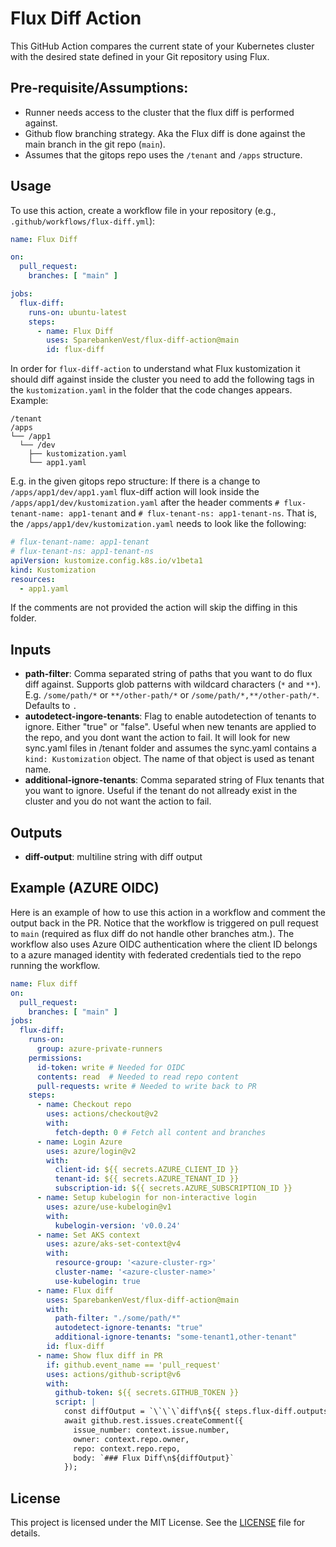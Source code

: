 # Flux Diff Action

This GitHub Action compares the current state of your Kubernetes cluster with the desired state defined in your Git repository using Flux.

## Pre-requisite/Assumptions:
- Runner needs access to the cluster that the flux diff is performed against.
- Github flow branching strategy. Aka the Flux diff is done against the main branch in the git repo (`main`).
- Assumes that the gitops repo uses the `/tenant` and `/apps` structure.

## Usage

To use this action, create a workflow file in your repository (e.g., `.github/workflows/flux-diff.yml`):

```yaml
name: Flux Diff

on:
  pull_request:
    branches: [ "main" ]

jobs:
  flux-diff:
    runs-on: ubuntu-latest
    steps:
      - name: Flux Diff
        uses: SparebankenVest/flux-diff-action@main
        id: flux-diff
```
In order for `flux-diff-action` to understand what Flux kustomization it should diff against inside the cluster you need to add the following tags in the `kustomization.yaml` in the folder that the code changes appears. Example:
```
/tenant
/apps
└── /app1
  └── /dev
    ├── kustomization.yaml
    └── app1.yaml
```
E.g. in the given gitops repo structure: If there is a change to `/apps/app1/dev/app1.yaml` flux-diff action will look inside the `/apps/app1/dev/kustomization.yaml` after the header comments `# flux-tenant-name: app1-tenant` and `# flux-tenant-ns: app1-tenant-ns`. That is, the `/apps/app1/dev/kustomization.yaml` needs to look like the following:

```yaml
# flux-tenant-name: app1-tenant
# flux-tenant-ns: app1-tenant-ns
apiVersion: kustomize.config.k8s.io/v1beta1
kind: Kustomization
resources:
  - app1.yaml
```
If the comments are not provided the action will skip the diffing in this folder.

## Inputs

- **path-filter**: Comma separated string of paths that you want to do flux diff against. Supports glob patterns with wildcard characters (`*` and `**`). E.g. `/some/path/*` or `**/other-path/*` or `/some/path/*,**/other-path/*`. Defaults to `.`
- **autodetect-ingore-tenants**: Flag to enable autodetection of tenants to ignore. Either "true" or "false". Useful when new tenants are applied to the repo, and you dont want the action to fail. It will look for new sync.yaml files in /tenant folder and assumes the sync.yaml contains a `kind: Kustomization` object. The name of that object is used as tenant name.
- **additional-ignore-tenants**: Comma separated string of Flux tenants that you want to ignore. Useful if the tenant do not allready exist in the cluster and you do not want the action to fail.

## Outputs

- **diff-output**: multiline string with diff output

## Example (AZURE OIDC)

Here is an example of how to use this action in a workflow and comment the output back in the PR.
Notice that the workflow is triggered on pull request to `main` (required as flux diff do not handle other branches atm.).
The workflow also uses Azure OIDC authentication where the client ID belongs to a azure managed identity with
federated credentials tied to the repo running the workflow.

```yaml
name: Flux diff
on:
  pull_request:
    branches: [ "main" ]
jobs:
  flux-diff:
    runs-on:
      group: azure-private-runners
    permissions:
      id-token: write # Needed for OIDC
      contents: read  # Needed to read repo content
      pull-requests: write # Needed to write back to PR
    steps:
      - name: Checkout repo
        uses: actions/checkout@v2
        with:
          fetch-depth: 0 # Fetch all content and branches
      - name: Login Azure
        uses: azure/login@v2
        with:
          client-id: ${{ secrets.AZURE_CLIENT_ID }}
          tenant-id: ${{ secrets.AZURE_TENANT_ID }}
          subscription-id: ${{ secrets.AZURE_SUBSCRIPTION_ID }}
      - name: Setup kubelogin for non-interactive login
        uses: azure/use-kubelogin@v1
        with:
          kubelogin-version: 'v0.0.24'
      - name: Set AKS context
        uses: azure/aks-set-context@v4
        with:
          resource-group: '<azure-cluster-rg>'
          cluster-name: '<azure-cluster-name>'
          use-kubelogin: true
      - name: Flux diff
        uses: SparebankenVest/flux-diff-action@main
        with:
          path-filter: "./some/path/*"
          autodetect-ignore-tenants: "true"
          additional-ignore-tenants: "some-tenant1,other-tenant"
        id: flux-diff
      - name: Show flux diff in PR
        if: github.event_name == 'pull_request'
        uses: actions/github-script@v6
        with:
          github-token: ${{ secrets.GITHUB_TOKEN }}
          script: |
            const diffOutput = `\`\`\`diff\n${{ steps.flux-diff.outputs.diff-output }}\n\`\`\``;
            await github.rest.issues.createComment({
              issue_number: context.issue.number,
              owner: context.repo.owner,
              repo: context.repo.repo,
              body: `### Flux Diff\n${diffOutput}`
            });
```

## License

This project is licensed under the MIT License. See the [LICENSE](LICENSE) file for details.